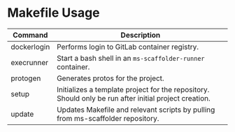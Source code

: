 # Makefile Usage
Command | Description
---|---
dockerlogin | Performs login to GitLab container registry.
execrunner | Start a bash shell in an `ms-scaffolder-runner` container.
protogen | Generates protos for the project.
setup | Initializes a template project for the repository. Should only be run after initial project creation.
update | Updates Makefile and relevant scripts by pulling from ms-scaffolder repository.
